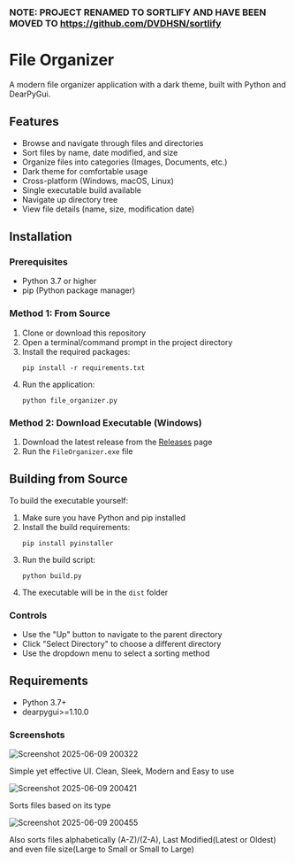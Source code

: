### NOTE: PROJECT RENAMED TO SORTLIFY AND HAVE BEEN MOVED TO https://github.com/DVDHSN/sortlify
# File Organizer

A modern file organizer application with a dark theme, built with Python and DearPyGui.

## Features

- Browse and navigate through files and directories
- Sort files by name, date modified, and size
- Organize files into categories (Images, Documents, etc.)
- Dark theme for comfortable usage
- Cross-platform (Windows, macOS, Linux)
- Single executable build available
- Navigate up directory tree
- View file details (name, size, modification date)

## Installation

### Prerequisites

- Python 3.7 or higher
- pip (Python package manager)

### Method 1: From Source

1. Clone or download this repository
2. Open a terminal/command prompt in the project directory
3. Install the required packages:
   ```
   pip install -r requirements.txt
   ```
4. Run the application:
   ```
   python file_organizer.py
   ```

### Method 2: Download Executable (Windows)

1. Download the latest release from the [Releases]([https://github.com/yourusername/FileOrganizer/releases](https://github.com/DVDHSN/Simple-File-Organizer-)) page
2. Run the `FileOrganizer.exe` file

## Building from Source

To build the executable yourself:

1. Make sure you have Python and pip installed
2. Install the build requirements:
   ```
   pip install pyinstaller
   ```
3. Run the build script:
   ```
   python build.py
   ```
4. The executable will be in the `dist` folder

### Controls
- Use the "Up" button to navigate to the parent directory
- Click "Select Directory" to choose a different directory
- Use the dropdown menu to select a sorting method

## Requirements

- Python 3.7+
- dearpygui>=1.10.0

### Screenshots
![Screenshot 2025-06-09 200322](https://github.com/user-attachments/assets/dd40f1bd-3994-4258-a9dd-3c52bacd0ee7)

Simple yet effective UI. Clean, Sleek, Modern and Easy to use

![Screenshot 2025-06-09 200421](https://github.com/user-attachments/assets/1ed39ab2-02dc-4cea-859b-f66084c66b38)

Sorts files based on its type 

![Screenshot 2025-06-09 200455](https://github.com/user-attachments/assets/23fcc118-deca-467d-a0f6-fc22363bee72)

Also sorts files alphabetically (A-Z)/(Z-A), Last Modified(Latest or Oldest) and even file size(Large to Small or Small to Large)




